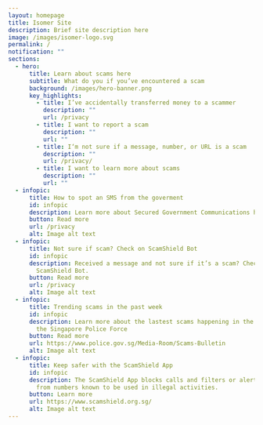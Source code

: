```yaml
---
layout: homepage
title: Isomer Site
description: Brief site description here
image: /images/isomer-logo.svg
permalink: /
notification: ""
sections:
  - hero:
      title: Learn about scams here
      subtitle: What do you if you’ve encountered a scam
      background: /images/hero-banner.png
      key_highlights:
        - title: I’ve accidentally transferred money to a scammer
          description: ""
          url: /privacy
        - title: I want to report a scam
          description: ""
          url: ""
        - title: I‘m not sure if a message, number, or URL is a scam
          description: ""
          url: /privacy/
        - title: I want to learn more about scams
          description: ""
          url: ""
  - infopic:
      title: How to spot an SMS from the goverment
      id: infopic
      description: Learn more about Secured Government Communications here
      button: Read more
      url: /privacy
      alt: Image alt text
  - infopic:
      title: Not sure if scam? Check on ScamShield Bot
      id: infopic
      description: Received a message and not sure if it’s a scam? Check it on the
        ScamShield Bot.
      button: Read more
      url: /privacy
      alt: Image alt text
  - infopic:
      title: Trending scams in the past week
      id: infopic
      description: Learn more about the lastest scams happening in the past week from
        the Singapore Police Force
      button: Read more
      url: https://www.police.gov.sg/Media-Room/Scams-Bulletin
      alt: Image alt text
  - infopic:
      title: Keep safer with the ScamShield App
      id: infopic
      description: The ScamShield App blocks calls and filters or alerts you to SMSes
        from numbers known to be used in illegal activities.
      button: Learn more
      url: https://www.scamshield.org.sg/
      alt: Image alt text
---
```

